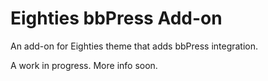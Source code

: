 Eighties bbPress Add-on
=======================

An add-on for Eighties theme that adds bbPress integration.

A work in progress. More info soon.
